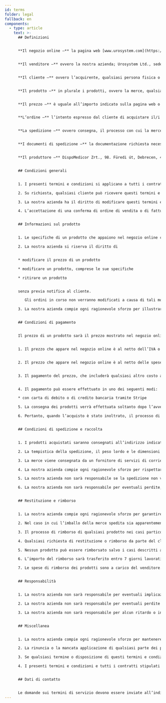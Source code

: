 ```yaml
---
id: terms
folder: legal
fallback: en
components:
  - type: article
    text: >-
      ## Definizioni


      **Il negozio online –** la pagina web [www.urosystem.com](https://www.urosystem.com/)


      **Il venditore –** ovvero la nostra azienda; Urosystem Ltd., sede principale: 26 Szent István park, 1137 Budapest, Ungheria, partita IVA UE: HU22923820 


      **Il cliente –** ovvero l’acquirente, qualsiasi persona fisica o giuridica che acquista prodotti tramite il negozio online.


      **Il prodotto –** in plurale i prodotti, ovvero la merce, qualsiasi prodotto urologico disponibile per l’acquisto nel nostro negozio online, venduto dalla nostra azienda, acquistato dal cliente.


      **Il prezzo –** è uguale all’importo indicato sulla pagina web o stabilito in altro modo. 


      **L’ordine –** l’intento espresso dal cliente di acquistare il/i prodotto/i nel nostro negozio online. 


      **La spedizione –** ovvero consegna, il processo con cui la merce ordinata viene consegnata al cliente.


      **I documenti di spedizione –** la documentazione richiesta necessaria per eseguire la spedizione.


      **Il produttore –** DispoMedicor Zrt., 98. Füredi út, Debrecen, 4225, Ungheria.  


      ## Condizioni generali


      1. I presenti termini e condizioni si applicano a tutti i contratti e ordini relativi alla vendita di qualsiasi merce da parte della nostra azienda al cliente. Se viene stipulato un contratto separato tra la nostra azienda e un cliente e contiene informazioni diverse da questi termini e condizioni, si applicheranno i termini e le condizioni stipulati nel contratto separato. Eventuali termini e condizioni dei presenti termini e condizioni non elaborati in un contratto separato si applicano anche al contratto separato.

      2. Su richiesta, qualsiasi cliente può ricevere questi termini e condizioni via e-mail.

      3. La nostra azienda ha il diritto di modificare questi termini e condizioni di volta in volta, senza previa notifica diretta ai clienti. 

      4. L’accettazione di una conferma di ordine di vendita o di fatturazione della merce sarà considerata prova conclusiva dell’accettazione da parte del cliente del presente documento di termini e condizioni.


      ## Informazioni sul prodotto


      1. Le specifiche di un prodotto che appaiono nel negozio online corrispondono alle specifiche effettive del prodotto descritto. Il venditore o il produttore ha il diritto di modificare le specifiche senza darne avviso ai clienti del venditore. La nostra azienda compie ogni ragionevole sforzo per fornire informazioni accurate e aggiornate su tutti i prodotti disponibili nel negozio online. In caso di dubbio, il cliente può verificare qualsiasi specifica contattando il venditore.

      2. La nostra azienda si riserva il diritto di


      * modificare il prezzo di un prodotto

      * modificare un prodotto, comprese le sue specifiche

      * ritirare un prodotto


      senza previa notifica al cliente.

         Gli ordini in corso non verranno modificati a causa di tali modifiche.

      3. La nostra azienda compie ogni ragionevole sforzo per illustrare ogni prodotto nel negozio online nel modo più accurato possibile. Il venditore non si assume alcuna responsabilità per differenze minori tra l’illustrazione del prodotto e il prodotto consegnato, a condizione che le differenze non influiscano sull’usabilità del prodotto o sulle specifiche descritte direttamente nel negozio online. Eventuali dettagli della merce possono essere verificati dal cliente contattando la nostra azienda. 


      ## Condizioni di pagamento


      Il prezzo di un prodotto sarà il prezzo mostrato nel negozio online, al momento dell’effettuazione dell’ordine.


      1. Il prezzo che appare nel negozio online è al netto dell’IVA o di qualsiasi altro costo applicabile.


      2. Il prezzo che appare nel negozio online è al netto delle spese di spedizione, che saranno a carico del cliente. (EXW)


      3. Il pagamento del prezzo, che includerà qualsiasi altro costo applicabile, inclusi ma non limitati ai costi descritti nei punti (2) e (3), sarà eseguito immediatamente dopo la conferma dell’ordine.


      4. Il pagamento può essere effettuato in uno dei seguenti modi:

      * con carta di debito o di credito bancaria tramite Stripe

      5. La consegna dei prodotti verrà effettuata soltanto dopo l’avvenuto pagamento.

      6. Pertanto, quando l’acquisto è stato inoltrato, il processo di consegna dei prodotti al cliente viene avviato immediatamente. Per questo motivo gli ordini di acquisto, una volta inoltrati, non possono essere ritirati. 


      ## Condizioni di spedizione e raccolta


      1. I prodotti acquistati saranno consegnati all’indirizzo indicato dal cliente.

      2. La tempistica della spedizione, il peso lordo e le dimensioni della merce ordinata saranno specificati dal venditore al momento dell’effettuazione dell’ordine.

      3. La merce viene consegnata da un fornitore di servizi di corriere definito al momento dell’ordine a discrezione dell’acquirente, al prezzo indicato al momento dell’ordine del prodotto a condizioni DDU (Delivered Duty Unpaid).

      4. La nostra azienda compie ogni ragionevole sforzo per rispettare il periodo di consegna indicato e per spedire la merce in perfette condizioni. Qualora il venditore sia consapevole di non avere la merce entro il periodo di tempo precedentemente specificato, l’acquirente ne sarà informato.

      5. La nostra azienda non sarà responsabile se la spedizione non viene completata per motivi indipendenti dalla sua volontà.

      6. La nostra azienda non sarà responsabile per eventuali perdite, danni o spese indotte dall’acquirente o da terzi (incluso ma non limitato alla compagnia di spedizioni incaricata della consegna). 


      ## Restituzione e rimborso


      1. La nostra azienda compie ogni ragionevole sforzo per garantire che tutti i prodotti acquistati vengano consegnati in perfette condizioni. Dopo che la spedizione è stata completata, il cliente deve verificare se i prodotti ordinati sono stati consegnati in quantità e condizioni perfette.

      2. Nel caso in cui l’imballo della merce spedita sia apparentemente danneggiato, si consiglia di non accettare la consegna. Poiché i prodotti consegnati dall’azienda sono prodotti sterili, non è possibile cambiarli.  

      3. Il processo di rimborso di qualsiasi prodotto nei casi particolari descritti nel punto (2) sarà soggetto all’approvazione della nostra azienda.

      4. Qualsiasi richiesta di restituzione o rimborso da parte del cliente deve essere presentata al venditore entro 14 giorni dal completamento della consegna. 

      5. Nessun prodotto può essere rimborsato salvo i casi descritti al punto (2). 

      6. L’importo del rimborso sarà trasferito entro 7 giorni lavorativi dopo che la azienda è stata informata dal fornitore del servizio di spedizione della mancata consegna per rifiuto di accettazione avvenuto a causa di imballo danneggiato e le coordinate bancarie del cliente sono disponibili per il venditore.

      7. Le spese di rimborso dei prodotti sono a carico del venditore. 


      ## Responsabilità


      1. La nostra azienda non sarà responsabile per eventuali implicazioni fatte dall’acquirente, o da qualsiasi parte coinvolta nel processo di completamento di un ordine in merito alla qualità o alle specifiche dei prodotti, o alla loro idoneità per qualsiasi scopo, le intenzioni del cliente di uso.

      2. La nostra azienda non sarà responsabile per eventuali perdite o danni subiti dal cliente indotti dall’uso improprio di qualsiasi prodotto. 

      3. La nostra azienda non sarà responsabile per alcun ritardo o inadempimento agli obblighi indicati in questi termini e condizioni se è indotto da eventi di forza maggiore, inclusi ma non limitati a: incidenti, disastri naturali, guasti ai macchinari, indisponibilità di materie prime, scioperi, volontà di dio. Qualora il ritardo persista per un periodo di tempo che la nostra azienda consideri irragionevole o qualora ogni sforzo compiuto per superare gli ostacoli indotti da un evento di forza maggiore risulti vano, il venditore potrà risolvere il contratto senza alcuna responsabilità. 


      ## Miscellanea


      1. La nostra azienda compie ogni ragionevole sforzo per mantenere la sicurezza del negozio online. La nostra azienda non sarà responsabile per eventuali perdite e danni indotti dall’uso del negozio online.

      2. La rinuncia o la mancata applicazione di qualsiasi parte dei presenti termini e condizioni da parte di una delle parti non deve essere interpretata come rinuncia alle altre parti dei presenti termini e condizioni, né come rinuncia alla stessa parte in qualsiasi momento successivo.

      3. Se qualsiasi termine o disposizione di questi termini e condizioni viene dichiarato non valido, inapplicabile o illegale per qualsiasi motivo e da qualsiasi tribunale, la parte restante di questi termini e condizioni continua ad applicarsi.

      4. I presenti termini e condizioni e tutti i contratti stipulati tra la nostra azienda e il cliente saranno regolati e interpretati in conformità con le leggi ungheresi. Le parti si sottomettono alla giurisdizione esclusiva dei tribunali ungheresi. 


      ## Dati di contatto


      Le domande sui termini di servizio devono essere inviate all’indirizzo [mail@urosystem.com](mailto:mail@urosystem.com).
---
```

